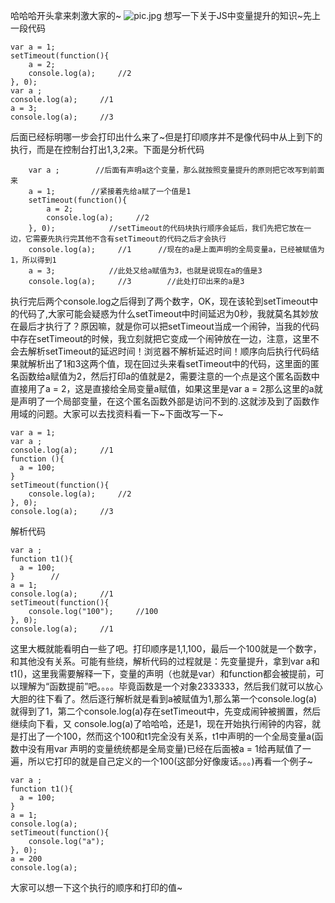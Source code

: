 哈哈哈开头拿来刺激大家的~
![pic.jpg](http://upload-images.jianshu.io/upload_images/5995182-6496ab3888303cd2.jpg?imageMogr2/auto-orient/strip%7CimageView2/2/w/1240)
想写一下关于JS中变量提升的知识~先上一段代码
```
var a = 1;
setTimeout(function(){
    a = 2;
    console.log(a);     //2
}, 0);
var a ;
console.log(a);     //1
a = 3;
console.log(a);     //3
```
后面已经标明哪一步会打印出什么来了~但是打印顺序并不是像代码中从上到下的执行，而是在控制台打出1,3,2来。下面是分析代码
```
    var a ;        //后面有声明a这个变量，那么就按照变量提升的原则把它改写到前面来
    a = 1;        //紧接着先给a赋了一个值是1
    setTimeout(function(){
        a = 2;
        console.log(a);     //2
    }, 0);            //setTimeout的代码块执行顺序会延后，我们先把它放在一边，它需要先执行完其他不含有setTimeout的代码之后才会执行
    console.log(a);     //1      //现在的a是上面声明的全局变量a，已经被赋值为1，所以得到1
    a = 3;            //此处又给a赋值为3，也就是说现在a的值是3
    console.log(a);     //3        //此处打印出来的a是3
```

执行完后两个console.log之后得到了两个数字，OK，现在该轮到setTimeout中的代码了,大家可能会疑惑为什么setTimeout中时间延迟为0秒，我就莫名其妙放在最后才执行了？原因嘛，就是你可以把setTimeout当成一个闹钟，当我的代码中存在setTimeout的时候，我立刻就把它变成一个闹钟放在一边，注意，这里不会去解析setTimeout的延迟时间！浏览器不解析延迟时间！顺序向后执行代码结果就解析出了1和3这两个值，现在回过头来看setTimeout中的代码，这里面的匿名函数给a赋值为2，然后打印a的值就是2，需要注意的一个点是这个匿名函数中直接用了a = 2，这是直接给全局变量a赋值，如果这里是var a = 2那么这里的a就是声明了一个局部变量，在这个匿名函数外部是访问不到的.这就涉及到了函数作用域的问题。大家可以去找资料看一下~下面改写一下~

```
var a = 1;
var a ;
console.log(a);     //1
function (){
  a = 100;
}
setTimeout(function(){
    console.log(a);     //2
}, 0);
console.log(a);     //3
```
解析代码
```
var a ;
function t1(){
  a = 100;
}        //
a = 1;
console.log(a);     //1
setTimeout(function(){
    console.log("100");     //100
}, 0);
console.log(a);     //1
```
这里大概就能看明白一些了吧。打印顺序是1,1,100，最后一个100就是一个数字，和其他没有关系。可能有些绕，解析代码的过程就是：先变量提升，拿到var a和t1()，这里我需要解释一下，变量的声明（也就是var）和function都会被提前，可以理解为“函数提前”吧。。。。毕竟函数是一个对象2333333，然后我们就可以放心大胆的往下看了。然后逐行解析就是看到a被赋值为1,那么第一个console.log(a)就得到了1，第二个console.log(a)存在setTimeout中，先变成闹钟被搁置，然后继续向下看，又
console.log(a)了哈哈哈，还是1，现在开始执行闹钟的内容，就是打出了一个100，然而这个100和t1完全没有关系，t1中声明的一个全局变量a(函数中没有用var 声明的变量统统都是全局变量)已经在后面被a = 1给再赋值了一遍，所以它打印的就是自己定义的一个100(这部分好像废话。。。)再看一个例子~
```
var a ;
function t1(){
  a = 100;
} 
a = 1;
console.log(a); 
setTimeout(function(){
    console.log("a");
}, 0);
a = 200
console.log(a);
```
大家可以想一下这个执行的顺序和打印的值~
